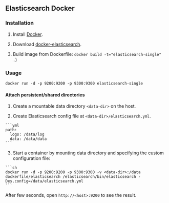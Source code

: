 ## Elasticsearch Docker


### Installation

1. Install [Docker](https://www.docker.com/).

2. Download [docker-elasticsearch](https://github.com/sasund/docker-elasticsearch).

3. Build image from Dockerfile: `docker build -t="elasticsearch-single" .`)


### Usage

    docker run -d -p 9200:9200 -p 9300:9300 elasticsearch-single

#### Attach persistent/shared directories

  1. Create a mountable data directory `<data-dir>` on the host.

  2. Create Elasticsearch config file at `<data-dir>/elasticsearch.yml`.

    ```yml
    path:
      logs: /data/log
      data: /data/data
    ```

  3. Start a container by mounting data directory and specifying the custom configuration file:

    ```sh
    docker run -d -p 9200:9200 -p 9300:9300 -v <data-dir>:/data dockerfile/elasticsearch /elasticsearch/bin/elasticsearch -Des.config=/data/elasticsearch.yml
    ```

After few seconds, open `http://<host>:9200` to see the result.